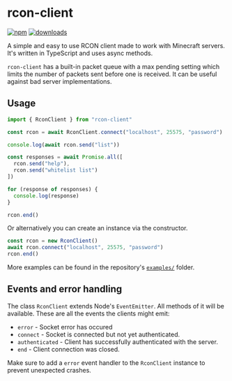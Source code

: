 # rcon-client

[![npm](https://img.shields.io/npm/v/rcon-client.svg)](https://www.npmjs.com/package/rcon-client)
[![downloads](https://img.shields.io/npm/dm/rcon-client.svg)](https://www.npmjs.com/package/rcon-client)

A simple and easy to use RCON client made to work with Minecraft servers.
It's written in TypeScript and uses async methods.

`rcon-client` has a built-in packet queue with a max pending setting which limits
the number of packets sent before one is received. It can be useful against bad
server implementations.

## Usage

```js
import { RconClient } from "rcon-client"

const rcon = await RconClient.connect("localhost", 25575, "password")

console.log(await rcon.send("list"))

const responses = await Promise.all([
  rcon.send("help"),
  rcon.send("whitelist list")
])

for (response of responses) {
  console.log(response)
}

rcon.end()
```

Or alternatively you can create an instance via the constructor.

```js
const rcon = new RconClient()
await rcon.connect("localhost", 25575, "password")
rcon.end()
```

More examples can be found in the repository's [`examples/`](https://github.com/janispritzkau/rcon-client/tree/next/examples) folder.

## Events and error handling

The class `RconClient` extends Node's `EventEmitter`. All methods of it will be available.
These are all the events the clients might emit:

- `error` - Socket error has occured
- `connect` - Socket is connected but not yet authenticated.
- `authenticated` - Client has successfully authenticated with the server.
- `end` - Client connection was closed.

Make sure to add a `error` event handler to the `RconClient` instance to prevent
unexpected crashes.

